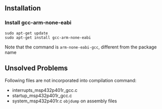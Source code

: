 ## Installation
### Install gcc-arm-none-eabi
```
sudo apt-get update
sudo apt-get install gcc-arm-none-eabi
```
Note that the command is `arm-none-eabi-gcc`, different from the package name

## Unsolved Problems
Following files are not incorporated into compilation command:
 - interrupts_msp432p401r_gcc.c
 - startup_msp432p401r_gcc.c
 - system_msp432p401r.c
`objdump` on assembly files